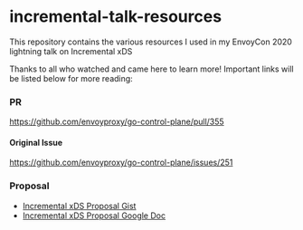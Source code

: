 # incremental-talk-resources
This repository contains the various resources I used in my EnvoyCon 2020 lightning talk on Incremental xDS

Thanks to all who watched and came here to learn more! Important links will be listed below for more reading:

### PR

https://github.com/envoyproxy/go-control-plane/pull/355

#### Original Issue

https://github.com/envoyproxy/go-control-plane/issues/251

### Proposal

- [Incremental xDS Proposal Gist](https://gist.github.com/alecholmez/fa34dbe94b278defb9c2e46b40acb044)
- [Incremental xDS Proposal Google Doc](https://docs.google.com/document/d/1BCooMLuiMgWxyyQPci0j7e1KnXZqh2RtgtFYCJ5HQZU/edit?usp=sharing)

